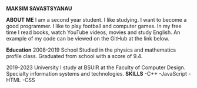 **MAKSIM SAVASTSYANAU**

**ABOUT ME**
I am a second year student. I like studying. I want to become a good programmer. I like to play
football and computer games. In my free time I read books, watch YouTube videos, movies and study
English. An example of my code can be viewed on the GitHub at the link below.

**Education**
2008-2019 School
Studied in the physics and mathematics profile class. Graduated from school with a score of 9.4.

2019-2023 University
I study at BSUIR at the Faculty of Computer Design. Specialty information systems and technologies.
**SKILLS**
-C++
-JavaScript
-HTML
-CSS
